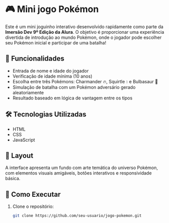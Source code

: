 # 🎮 Mini jogo Pokémon

Este é um mini joguinho interativo desenvolvido rapidamente como parte da **Imersão Dev 9º Edição da Alura**. O objetivo é proporcionar uma experiência divertida de introdução ao mundo Pokémon, onde o jogador pode escolher seu Pokémon inicial e participar de uma batalha!

## 🧠 Funcionalidades

- Entrada de nome e idade do jogador
- Verificação de idade mínima (10 anos)
- Escolha entre três Pokémons: Charmander 🔥, Squirtle 💧 e Bulbasaur 🌱
- Simulação de batalha com um Pokémon adversário gerado aleatoriamente
- Resultado baseado em lógica de vantagem entre os tipos

## 🛠️ Tecnologias Utilizadas

- HTML
- CSS
- JavaScript

## 🎨 Layout

A interface apresenta um fundo com arte temática do universo Pokémon, com elementos visuais amigáveis, botões interativos e responsividade básica.

## 🚀 Como Executar

1. Clone o repositório:
   ```bash
   git clone https://github.com/seu-usuario/jogo-pokemon.git
